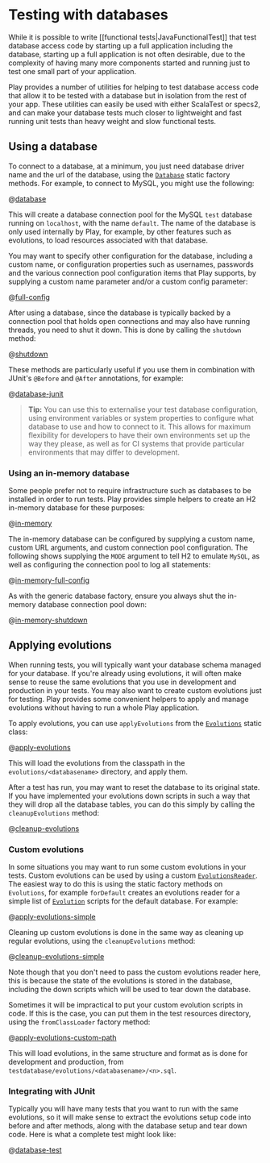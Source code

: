 <!--- Copyright (C) 2009-2015 Typesafe Inc. <http://www.typesafe.com> -->
# Testing with databases

While it is possible to write [[functional tests|JavaFunctionalTest]] that test database access code by starting up a full application including the database, starting up a full application is not often desirable, due to the complexity of having many more components started and running just to test one small part of your application.

Play provides a number of utilities for helping to test database access code that allow it to be tested with a database but in isolation from the rest of your app.  These utilities can easily be used with either ScalaTest or specs2, and can make your database tests much closer to lightweight and fast running unit tests than heavy weight and slow functional tests.

## Using a database

To connect to a database, at a minimum, you just need database driver name and the url of the database, using the [`Database`](api/java/play/db/Database.html) static factory methods.  For example, to connect to MySQL, you might use the following:

@[database](code/javaguide/tests/JavaTestingWithDatabases.java)

This will create a database connection pool for the MySQL `test` database running on `localhost`, with the name `default`.  The name of the database is only used internally by Play, for example, by other features such as evolutions, to load resources associated with that database.

You may want to specify other configuration for the database, including a custom name, or configuration properties such as usernames, passwords and the various connection pool configuration items that Play supports, by supplying a custom name parameter and/or a custom config parameter:

@[full-config](code/javaguide/tests/JavaTestingWithDatabases.java)

After using a database, since the database is typically backed by a connection pool that holds open connections and may also have running threads, you need to shut it down.  This is done by calling the `shutdown` method:

@[shutdown](code/javaguide/tests/JavaTestingWithDatabases.java)

These methods are particularly useful if you use them in combination with JUnit's `@Before` and `@After` annotations, for example:

@[database-junit](code/javaguide/tests/JavaTestingWithDatabases.java)

> **Tip:** You can use this to externalise your test database configuration, using environment variables or system properties to configure what database to use and how to connect to it.  This allows for maximum flexibility for developers to have their own environments set up the way they please, as well as for CI systems that provide particular environments that may differ to development.

### Using an in-memory database

Some people prefer not to require infrastructure such as databases to be installed in order to run tests.  Play provides simple helpers to create an H2 in-memory database for these purposes:

@[in-memory](code/javaguide/tests/JavaTestingWithDatabases.java)

The in-memory database can be configured by supplying a custom name, custom URL arguments, and custom connection pool configuration.  The following shows supplying the `MODE` argument to tell H2 to emulate `MySQL`, as well as configuring the connection pool to log all statements:

@[in-memory-full-config](code/javaguide/tests/JavaTestingWithDatabases.java)

As with the generic database factory, ensure you always shut the in-memory database connection pool down:

@[in-memory-shutdown](code/javaguide/tests/JavaTestingWithDatabases.java)

## Applying evolutions

When running tests, you will typically want your database schema managed for your database.  If you're already using evolutions, it will often make sense to reuse the same evolutions that you use in development and production in your tests.  You may also want to create custom evolutions just for testing.  Play provides some convenient helpers to apply and manage evolutions without having to run a whole Play application.

To apply evolutions, you can use `applyEvolutions` from the [`Evolutions`](api/java/play/db/evolutions/Evolutions.html) static class:

@[apply-evolutions](code/javaguide/tests/JavaTestingWithDatabases.java)

This will load the evolutions from the classpath in the `evolutions/<databasename>` directory, and apply them.

After a test has run, you may want to reset the database to its original state.  If you have implemented your evolutions down scripts in such a way that they will drop all the database tables, you can do this simply by calling the `cleanupEvolutions` method:

@[cleanup-evolutions](code/javaguide/tests/JavaTestingWithDatabases.java)

### Custom evolutions

In some situations you may want to run some custom evolutions in your tests.  Custom evolutions can be used by using a custom [`EvolutionsReader`](api/java/play/db/evolutions/EvolutionsReader.html).  The easiest way to do this is using the static factory methods on `Evolutions`, for example `forDefault` creates an evolutions reader for a simple list of [`Evolution`](api/java/play/db/evolutions/Evolution.html) scripts for the default database.  For example:

@[apply-evolutions-simple](code/javaguide/tests/JavaTestingWithDatabases.java)

Cleaning up custom evolutions is done in the same way as cleaning up regular evolutions, using the `cleanupEvolutions` method:

@[cleanup-evolutions-simple](code/javaguide/tests/JavaTestingWithDatabases.java)

Note though that you don't need to pass the custom evolutions reader here, this is because the state of the evolutions is stored in the database, including the down scripts which will be used to tear down the database.

Sometimes it will be impractical to put your custom evolution scripts in code.  If this is the case, you can put them in the test resources directory, using the `fromClassLoader` factory method:

@[apply-evolutions-custom-path](code/javaguide/tests/JavaTestingWithDatabases.java)

This will load evolutions, in the same structure and format as is done for development and production, from `testdatabase/evolutions/<databasename>/<n>.sql`.

### Integrating with JUnit

Typically you will have many tests that you want to run with the same evolutions, so it will make sense to extract the evolutions setup code into before and after methods, along with the database setup and tear down code.  Here is what a complete test might look like:

@[database-test](code/javaguide/tests/DatabaseTest.java)
